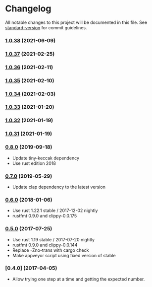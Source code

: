 # Changelog

All notable changes to this project will be documented in this file. See [standard-version](https://github.com/conventional-changelog/standard-version) for commit guidelines.

### [1.0.38](https://github.com/maidsafe/resource_proof/compare/v1.0.37...v1.0.38) (2021-06-09)

### [1.0.37](https://github.com/maidsafe/resource_proof/compare/v1.0.36...v1.0.37) (2021-02-25)

### [1.0.36](https://github.com/maidsafe/resource_proof/compare/v1.0.35...v1.0.36) (2021-02-11)

### [1.0.35](https://github.com/maidsafe/resource_proof/compare/v1.0.34...v1.0.35) (2021-02-10)

### [1.0.34](https://github.com/maidsafe/resource_proof/compare/v1.0.33...v1.0.34) (2021-02-03)

### [1.0.33](https://github.com/maidsafe/resource_proof/compare/v1.0.32...v1.0.33) (2021-01-20)

### [1.0.32](https://github.com/maidsafe/resource_proof/compare/v1.0.31...v1.0.32) (2021-01-19)

### [1.0.31](https://github.com/maidsafe/resource_proof/compare/v0.8.0...v1.0.31) (2021-01-19)

### [0.8.0](https://github.com/maidsafe/resource_proof/compare/0.7.0...v0.8.0) (2019-09-18)
- Update tiny-keccak dependency
- Use rust edition 2018

### [0.7.0](https://github.com/maidsafe/resource_proof/compare/0.6.0...0.7.0) (2019-05-29)
- Update clap dependency to the latest version

### [0.6.0](https://github.com/maidsafe/resource_proof/compare/0.5.0...0.6.0) (2018-01-06)
- Use rust 1.22.1 stable / 2017-12-02 nightly
- rustfmt 0.9.0 and clippy-0.0.175

### [0.5.0](https://github.com/maidsafe/resource_proof/compare/0.4.0...0.5.0) (2017-07-25)
- Use rust 1.19 stable / 2017-07-20 nightly
- rustfmt 0.9.0 and clippy-0.0.144
- Replace -Zno-trans with cargo check
- Make appveyor script using fixed version of stable

### [0.4.0] (2017-04-05)
- Allow trying one step at a time and getting the expected number.
